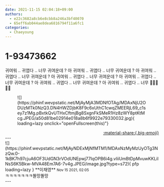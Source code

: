 ```yaml
---
date: 2021-11-15 02:04:18+09:00
authors:
  - e22c3682a8cb6e8cbb8a246a3bf40070
  - 65eff6ab044ae8dea6816794f11a6fc1
categories:
  - Chaeyoung
---
```


# 1-93473662

<div class="post-container" markdown="1">
<div class="content-container md-sidebar__scrollwrap" markdown="1">

귀여워 .. 귀엽다 .. 너무 귀여운데 ? 아 귀여워 .. 귀엽다 .. 너무 귀여운데 ? 아 귀여워 .. 귀엽다 .. 너무 귀여운데 ? 아 귀여워 .. 귀엽다 .. 너무 귀여운데 ? 아 귀여워 .. 귀엽다 .. 너무 귀여운데 ? 아 귀여워 .. 귀엽다 .. 너무 귀여운데 ? 아 귀여워 .. 귀엽다 .. 너무 💜💟💜💟💜
<figure markdown="1">
![](https://phinf.wevpstatic.net/MjAyMjA3MDNfOTAg/MDAxNjU2ODUzMTk0NzQ3.DN4HWZDjbK8F9c6xUthC1cwqZMEERjL69_c1sey7z1Mg.pBxtkQvUTHxCftmjBg8SxgnFkSMeR1Hz8zWY8ptKtMcg.JPEG/a50d81be02914e018a8b6f9922e79330032.jpg){ loading=lazy onclick="openFullscreen(this)"}
</figure>


</div>
</div>

<div style="text-align: right;" markdown="1">
<a href="https://weverse.io/fromis9/fanpost/1-93473662" style="text-align: right;">:material-share:{.big-emoji}</a>
</div>
---

<div class="comments-container md-sidebar__scrollwrap" markdown="1">
<div class="comment" markdown="1">
<div class='id-container' markdown="1">
![](https://phinf.wevpstatic.net/MjAyNDExMjNfMTM1/MDAxNzMyMzUyOTg3NzQw.0-1kBK7h97cjuA6OF3UdGN3rVOdUNEpwj77IqOPB6i4g.vliiUmBtDpMvuwKKLiINsS6K5Bkw-MVA48Em7A6-7v4g.JPEG/image.jpg?type=s72){ pfp loading=lazy }
**<span class="artist">이채영</span>** <small>Nov 15 2021, 02:05</small><br>
</div>
<div class='comment-body' markdown="1">
ㅋㅋㅋㅋㅋㅋㅋ똘망똘망
</div>
</div>
</div>
---
